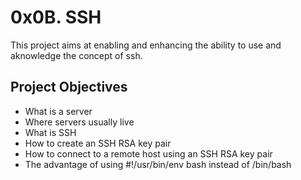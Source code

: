 # 0x0B. SSH
 
This project aims at enabling and enhancing the ability to use and aknowledge the concept of ssh. 

## Project Objectives
* What is a server
* Where servers usually live
* What is SSH
* How to create an SSH RSA key pair
* How to connect to a remote host using an SSH RSA key pair
* The advantage of using #!/usr/bin/env bash instead of /bin/bash
